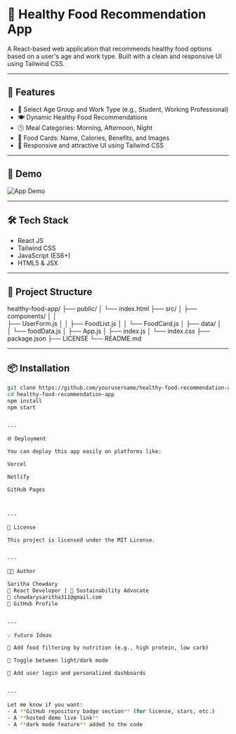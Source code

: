 # 🥗 Healthy Food Recommendation App

A React-based web application that recommends healthy food options based on a user's age and work type. Built with a clean and responsive UI using Tailwind CSS.

---

## 🚀 Features

- 🔘 Select Age Group and Work Type (e.g., Student, Working Professional)
- 🍽️ Dynamic Healthy Food Recommendations
- 🕒 Meal Categories: Morning, Afternoon, Night
- 🧾 Food Cards: Name, Calories, Benefits, and Images
- 🎨 Responsive and attractive UI using Tailwind CSS

---

## 📸 Demo

![App Demo](https://via.placeholder.com/800x400.png?text=Healthy+Food+App+Preview)

---

## 🛠️ Tech Stack

- React JS
- Tailwind CSS
- JavaScript (ES6+)
- HTML5 & JSX

---

## 📂 Project Structure

healthy-food-app/ ├── public/ │
└── index.html ├── src/ │ 
├── components/ │   │  
├── UserForm.js │   │   ├── FoodList.js │
│   └── FoodCard.js │   ├── data/ │   
│   └── foodData.js │   ├── App.js │ 
├── index.js │   └── index.css ├── package.json
├── LICENSE └── README.md

---

## 📦 Installation

```bash
git clone https://github.com/yourusername/healthy-food-recommendation-app.git
cd healthy-food-recommendation-app
npm install
npm start


---

🌐 Deployment

You can deploy this app easily on platforms like:

Vercel

Netlify

GitHub Pages



---

📜 License

This project is licensed under the MIT License.


---

👩‍💻 Author

Saritha Chowdary
💼 React Developer | 🌱 Sustainability Advocate
📧 chowdarysaritha311@gmail.com
🔗 GitHub Profile


---

💡 Future Ideas

🥦 Add food filtering by nutrition (e.g., high protein, low carb)

🌙 Toggle between light/dark mode

🎯 Add user login and personalized dashboards


---

Let me know if you want:
- A **GitHub repository badge section** (for license, stars, etc.)
- A **hosted demo live link**
- A **dark mode feature** added to the code
